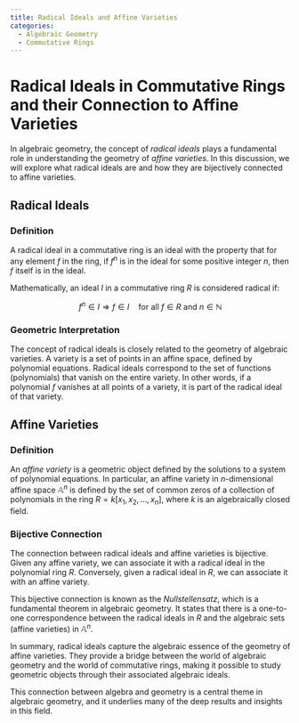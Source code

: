 ```yaml
---
title: Radical Ideals and Affine Varieties
categories:
  - Algebraic Geometry
  - Commutative Rings
---
```


# Radical Ideals in Commutative Rings and their Connection to Affine Varieties

In algebraic geometry, the concept of *radical ideals* plays a fundamental role in understanding the geometry of *affine varieties*. In this discussion, we will explore what radical ideals are and how they are bijectively connected to affine varieties.

## Radical Ideals

### Definition

A radical ideal in a commutative ring is an ideal with the property that for any element $f$ in the ring, if $f^n$ is in the ideal for some positive integer $n$, then $f$ itself is in the ideal.

Mathematically, an ideal $I$ in a commutative ring $R$ is considered radical if:

$$
f^n \in I \Rightarrow f \in I \quad \text{for all } f \in R \text{ and } n \in \mathbb{N}
$$

### Geometric Interpretation

The concept of radical ideals is closely related to the geometry of algebraic varieties. A variety is a set of points in an affine space, defined by polynomial equations. Radical ideals correspond to the set of functions (polynomials) that vanish on the entire variety. In other words, if a polynomial $f$ vanishes at all points of a variety, it is part of the radical ideal of that variety.

## Affine Varieties

### Definition

An *affine variety* is a geometric object defined by the solutions to a system of polynomial equations. In particular, an affine variety in $n$-dimensional affine space $\mathbb{A}^n$ is defined by the set of common zeros of a collection of polynomials in the ring $R = k[x_1, x_2, \ldots, x_n]$, where $k$ is an algebraically closed field.

### Bijective Connection

The connection between radical ideals and affine varieties is bijective. Given any affine variety, we can associate it with a radical ideal in the polynomial ring $R$. Conversely, given a radical ideal in $R$, we can associate it with an affine variety.

This bijective connection is known as the *Nullstellensatz*, which is a fundamental theorem in algebraic geometry. It states that there is a one-to-one correspondence between the radical ideals in $R$ and the algebraic sets (affine varieties) in $\mathbb{A}^n$.

In summary, radical ideals capture the algebraic essence of the geometry of affine varieties. They provide a bridge between the world of algebraic geometry and the world of commutative rings, making it possible to study geometric objects through their associated algebraic ideals.

This connection between algebra and geometry is a central theme in algebraic geometry, and it underlies many of the deep results and insights in this field.
